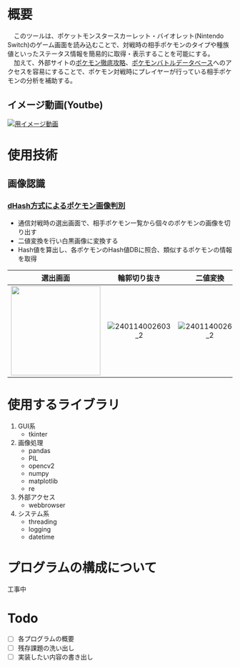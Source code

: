 # 概要
　このツールは、ポケットモンスタースカーレット・バイオレット(Nintendo Switch)のゲーム画面を読み込むことで、対戦時の相手ポケモンのタイプや種族値といったステータス情報を簡易的に取得・表示することを可能にする。  
　加えて、外部サイトの[ポケモン徹底攻略](https://yakkun.com/ "ポケモン徹底攻略")、[ポケモンバトルデータベース](https://sv.pokedb.tokyo/ "ポケモンバトルデータベース")へのアクセスを容易にすることで、ポケモン対戦時にプレイヤーが行っている相手ポケモンの分析を補助する。

## イメージ動画(Youtbe)
[![用イメージ動画](http://img.youtube.com/vi/CFl7r83tzaI/hqdefault.jpg)](https://youtu.be/CFl7r83tzaI)
# 使用技術
## 画像認識
### [dHash方式によるポケモン画像判別](https://note.com/kaseki_mtg/n/n6df12de8981a "openCVでdHash方式のポケモン画像判別")
- 通信対戦時の選出画面で、相手ポケモン一覧から個々のポケモンの画像を切り出す
- 二値変換を行い白黒画像に変換する
- Hash値を算出し、各ポケモンのHash値DBに照合、類似するポケモンの情報を取得

|選出画面|輪郭切り抜き|二値変換|リサイズ(9x8)
|:-:|:-:|:-:|:-:|
|<img src="https://github.com/ando1912/PkBattleTool/assets/127027317/30ce9525-4554-4e40-b063-226407d6a881" width="200">|![240114002603_2](https://github.com/ando1912/PkBattleTool/assets/127027317/a826e125-efb6-41d9-a8da-c7a49d64efd1)|![240114002603_2](https://github.com/ando1912/PkBattleTool/assets/127027317/08b8d76e-cc4e-4967-9536-de007aba4036)|![20240409141105](https://github.com/ando1912/PkBattleTool/assets/127027317/60de3b37-128a-4ecd-9e67-92993ef7eeb6)

# 使用するライブラリ
1. GUI系
   - tkinter
2. 画像処理
   - pandas
   - PIL
   - opencv2
   - numpy
   - matplotlib
   - re
3. 外部アクセス
   - webbrowser
4. システム系
   - threading
   - logging
   - datetime

# プログラムの構成について
工事中

# Todo
- [ ] 各プログラムの概要
- [ ] 残存課題の洗い出し
- [ ] 実装したい内容の書き出し
